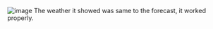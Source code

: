  ![image](https://github.com/Akatsukikaze/Weather-Game/blob/master/weather-application-master/Weather_App_Video.gif)
 The weather it showed was same to the forecast, it worked properly.
